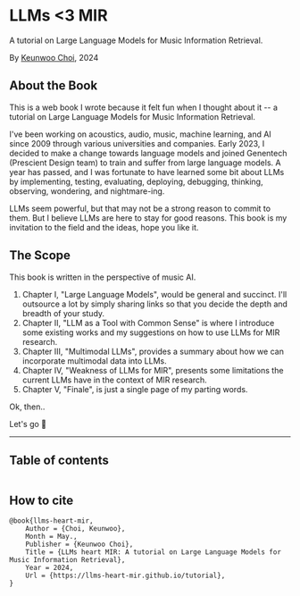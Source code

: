 # LLMs <3 MIR

A tutorial on Large Language Models for Music Information Retrieval.

By [Keunwoo Choi](https://keunwoochoi.github.io/), 2024

## About the Book

This is a web book I wrote because it felt fun when I thought about it -- a tutorial on Large Language Models for Music Information Retrieval. 

I've been working on acoustics, audio, music, machine learning, and AI since 2009 through various universities and companies. Early 2023, I decided to make a change towards language models and joined Genentech (Prescient Design team) to train and suffer from large language models. A year has passed, and I was fortunate to have learned some bit about LLMs by implementing, testing, evaluating, deploying, debugging, thinking, observing, wondering, and nightmare-ing.

LLMs seem powerful, but that may not be a strong reason to commit to them. 
But I believe LLMs are here to stay for good reasons.
This book is my invitation to the field and the ideas, hope you like it.   

## The Scope

This book is written in the perspective of music AI.

1. Chapter I, "Large Language Models", would be general and succinct. I'll outsource a lot by simply sharing links so that you decide the depth and breadth of your study.
2. Chapter II, "LLM as a Tool with Common Sense" is where I introduce some existing works and my suggestions on how to use LLMs for MIR research. 
3. Chapter III, "Multimodal LLMs", provides a summary about how we can incorporate multimodal data into LLMs.
4. Chapter IV, "Weakness of LLMs for MIR", presents some limitations the current LLMs have in the context of MIR research.
5. Chapter V, "Finale", is just a single page of my parting words.

Ok, then..

Let's go 🥁

---


## Table of contents

```{tableofcontents}
```


## How to cite

```
@book{llms-heart-mir,
    Author = {Choi, Keunwoo},
    Month = May.,
    Publisher = {Keunwoo Choi},
    Title = {LLMs heart MIR: A tutorial on Large Language Models for Music Information Retrieval},
    Year = 2024,
    Url = {https://llms-heart-mir.github.io/tutorial},
}
```